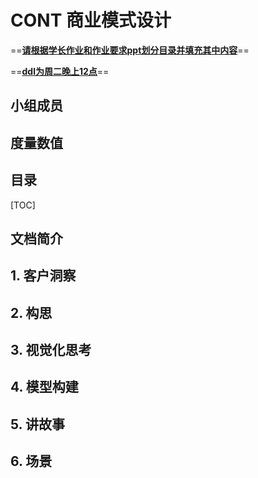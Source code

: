# CONT 商业模式设计

==<u>**请根据学长作业和作业要求ppt划分目录并填充其中内容**</u>==

==<u>**ddl为周二晚上12点**</u>==

## 小组成员



## 度量数值



## 目录

[TOC]

## 文档简介



## 1. 客户洞察



## 2. 构思



## 3. 视觉化思考



## 4. 模型构建



## 5. 讲故事



## 6. 场景



